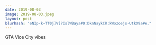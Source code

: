 ```yaml
---
date: 2019-08-03
image: 2019-08-03.jpeg
layout: post
blurhash: "eNIp-k~TT0j]V[?IslWBaya#0:DknNaykCR:kWozoejs-UtkX9a#e."
---
```


GTA Vice City vibes
